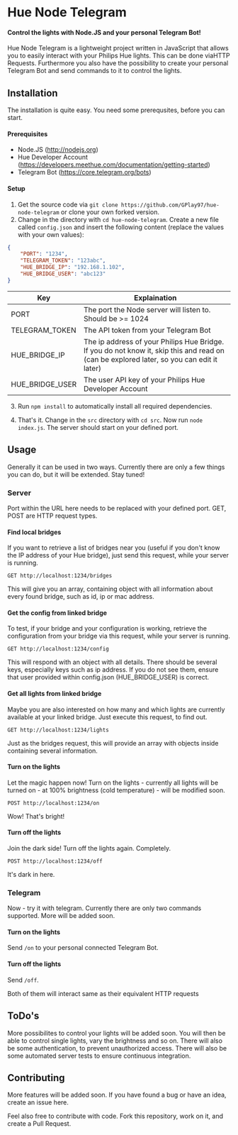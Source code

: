 # Hue Node Telegram
#### Control the lights with Node.JS and your personal Telegram Bot!


Hue Node Telegram is a lightweight project written in JavaScript that allows you to easily interact with your Philips Hue lights.
This can be done viaHTTP Requests. 
Furthermore you also have the possibility to create your personal Telegram Bot and send commands to it to control the lights.

## Installation
The installation is quite easy. You need some prerequsites, before you can start.

#### Prerequisites
- Node.JS (http://nodejs.org)
- Hue Developer Account (https://developers.meethue.com/documentation/getting-started)
- Telegram Bot (https://core.telegram.org/bots)

#### Setup
1. Get the source code via `git clone https://github.com/GPlay97/hue-node-telegram` or clone your own forked version.
2. Change in the directory with `cd hue-node-telegram`. Create a new file called `config.json` and insert the following content (replace the values with your own values):
```JSON
{
    "PORT": "1234",
    "TELEGRAM_TOKEN": "123abc",
    "HUE_BRIDGE_IP": "192.168.1.102",
    "HUE_BRIDGE_USER": "abc123"
}
```

Key | Explaination
--- | ---
PORT | The port the Node server will listen to. Should be >= 1024
TELEGRAM_TOKEN | The API token from your Telegram Bot
HUE_BRIDGE_IP | The ip address of your Philips Hue Bridge. If you do not know it, skip this and read on (can be explored later, so you can edit it later)
HUE_BRIDGE_USER | The user API key of your Philips Hue Developer Account

3. Run `npm install` to automatically install all required dependencies.

4. That's it. Change in the `src` directory with `cd src`. Now run `node index.js`. The server should start on your defined port.

## Usage
Generally it can be used in two ways. Currently there are only a few things you can do, but it will be extended. Stay tuned!

### Server
Port within the URL here needs to be replaced with your defined port. GET, POST are HTTP request types.

#### Find local bridges
If you want to retrieve a list of bridges near you (useful if you don't know the IP address of your Hue bridge), just send this request, while your server is running.

`GET http://localhost:1234/bridges`

This will give you an array, containing object with all information about every found bridge, such as id, ip or mac address.

#### Get the config from linked bridge
To test, if your bridge and your configuration is working, retrieve the configuration from your bridge via this request, while your server is running.

`GET http://localhost:1234/config`

This will respond with an object with all details. There should be several keys, especially keys such as ip address. If you do not see them, ensure that user provided within config.json (HUE_BRIDGE_USER) is correct.

#### Get all lights from linked bridge
Maybe you are also interested on how many and which lights are currently available at your linked bridge.
Just execute this request, to find out.

`GET http://localhost:1234/lights`

Just as the bridges request, this will provide an array with objects inside containing several information.

#### Turn on the lights
Let the magic happen now!
Turn on the lights - currently all lights will be turned on - at 100% brightness (cold temperature) - will be modified soon.

`POST http://localhost:1234/on`

Wow! That's bright!

#### Turn off the lights
Join the dark side!
Turn off the lights again. Completely.

`POST http://localhost:1234/off`

It's dark in here.

### Telegram
Now - try it with telegram.
Currently there are only two commands supported. More will be added soon.

#### Turn on the lights
Send `/on` to your personal connected Telegram Bot.

#### Turn off the lights
Send `/off`.

Both of them will interact same as their equivalent HTTP requests


## ToDo's
More possibilites to control your lights will be added soon.
You will then be able to control single lights, vary the brightness and so on.
There will also be some authentication, to prevent unauthorized access.
There will also be some automated server tests to ensure continuous integration.

## Contributing
More features will be added soon.
If you have found a bug or have an idea, create an issue here.

Feel also free to contribute with code.
Fork this repository, work on it, and create a Pull Request.
